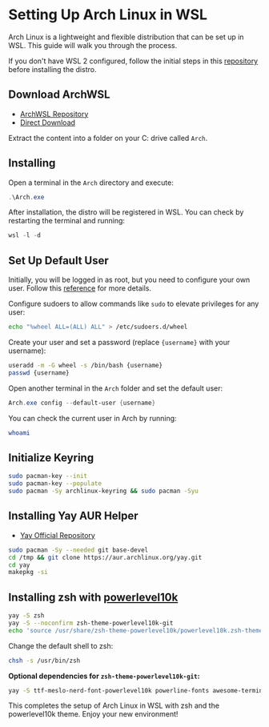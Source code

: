 # Setting Up Arch Linux in WSL

Arch Linux is a lightweight and flexible distribution that can be set up in WSL. This guide will walk you through the process.

If you don't have WSL 2 configured, follow the initial steps in this [repository](https://github.com/LuisHBeck/configs/tree/master/docker) before installing the distro.

## Download ArchWSL

- [ArchWSL Repository](https://github.com/yuk7/ArchWSL)
- [Direct Download](https://github.com/yuk7/ArchWSL/releases/latest/download/Arch.zip)

Extract the content into a folder on your C: drive called `Arch`.

## Installing

Open a terminal in the `Arch` directory and execute:

```powershell
.\Arch.exe
```

After installation, the distro will be registered in WSL. You can check by restarting the terminal and running:

```powershell
wsl -l -d
```

## Set Up Default User

Initially, you will be logged in as root, but you need to configure your own user. Follow this [reference](https://wsldl-pg.github.io/ArchW-docs/How-to-Setup/) for more details.

Configure sudoers to allow commands like `sudo` to elevate privileges for any user:

```bash
echo "%wheel ALL=(ALL) ALL" > /etc/sudoers.d/wheel
```

Create your user and set a password (replace `{username}` with your username):

```bash
useradd -m -G wheel -s /bin/bash {username}
passwd {username}
```

Open another terminal in the `Arch` folder and set the default user:

```powershell
Arch.exe config --default-user {username}
```

You can check the current user in Arch by running:

```bash
whoami
```

## Initialize Keyring

```bash
sudo pacman-key --init
sudo pacman-key --populate
sudo pacman -Sy archlinux-keyring && sudo pacman -Syu
```

## Installing Yay AUR Helper

- [Yay Official Repository](https://github.com/Jguer/yay)

```bash
sudo pacman -Sy --needed git base-devel
cd /tmp && git clone https://aur.archlinux.org/yay.git
cd yay
makepkg -si
```

## Installing zsh with [powerlevel10k](https://github.com/romkatv/powerlevel10k#arch-linux)

```bash
yay -S zsh
yay -S --noconfirm zsh-theme-powerlevel10k-git
echo 'source /usr/share/zsh-theme-powerlevel10k/powerlevel10k.zsh-theme' >>~/.zshrc
```

Change the default shell to zsh:

```bash
chsh -s /usr/bin/zsh
```

**Optional dependencies for `zsh-theme-powerlevel10k-git`:**

```bash
yay -S ttf-meslo-nerd-font-powerlevel10k powerline-fonts awesome-terminal-fonts
```

This completes the setup of Arch Linux in WSL with zsh and the powerlevel10k theme. Enjoy your new environment!
